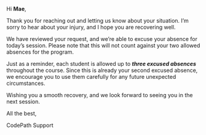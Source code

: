 Hi **Mae**,

Thank you for reaching out and letting us know about your situation. I’m sorry to hear about your injury, and I hope you are recovering well.

We have reviewed your request, and we’re able to excuse your absence for today’s session. Please note that this will not count against your two allowed absences for the program.

Just as a reminder, each student is allowed up to ***three excused absences*** throughout the course. Since this is already your second excused absence, we encourage you to use them carefully for any future unexpected circumstances.

Wishing you a smooth recovery, and we look forward to seeing you in the next session.


All the best,

CodePath Support
